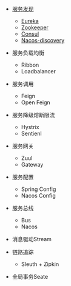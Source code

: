 
- [服务发现](service-discovery.md)
    - [Eureka](service-discovery-eureka.md)
    - [Zookeeper](service-discovery-zookeeper.md)
    - [Consul](service-discovery-consul.md)
    - [Nacos-discovery](service-discovery-nacos.md)
- 服务负载均衡
    - Ribbon 
    - Loadbalancer
- 服务调用
    - Feign
    - Open Feign
- 服务降级熔断限流
    - Hystrix
    - Sentienl
- 服务网关
    - Zuul
    - Gateway
- 服务配置
    - Spring Config
    - Nacos Config

- 服务总线
    - Bus
    - Nacos
    
- 消息驱动Stream

- 链路追踪
    - Sleuth + Zipkin

- 全局事务Seate
